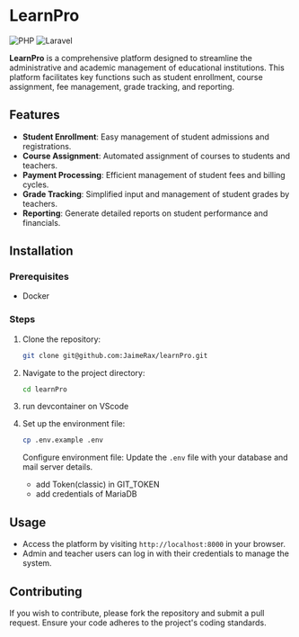 # LearnPro

![PHP](https://img.shields.io/badge/PHP-8.0%2B-blue.svg)
![Laravel](https://img.shields.io/badge/Laravel-11.x-red.svg)

**LearnPro** is a comprehensive platform designed to streamline the administrative and academic management of educational institutions. This platform facilitates key functions such as student enrollment, course assignment, fee management, grade tracking, and reporting.


## Features

- **Student Enrollment**: Easy management of student admissions and registrations.
- **Course Assignment**: Automated assignment of courses to students and teachers.
- **Payment Processing**: Efficient management of student fees and billing cycles.
- **Grade Tracking**: Simplified input and management of student grades by teachers.
- **Reporting**: Generate detailed reports on student performance and financials.

## Installation

### Prerequisites

- Docker 

### Steps

1. Clone the repository:

    ```bash
    git clone git@github.com:JaimeRax/learnPro.git
    ```

2. Navigate to the project directory:

    ```bash
    cd learnPro
    ```

3. run devcontainer on VScode

4. Set up the environment file:

    ```bash
    cp .env.example .env
    ```
    Configure environment file:
    Update the `.env` file with your database and mail server details.

    - add Token(classic) in GIT_TOKEN 
    - add credentials of MariaDB


## Usage

- Access the platform by visiting `http://localhost:8000` in your browser.
- Admin and teacher users can log in with their credentials to manage the system.

## Contributing

If you wish to contribute, please fork the repository and submit a pull request. Ensure your code adheres to the project's coding standards.

